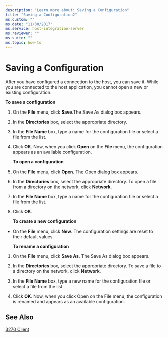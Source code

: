 ```yaml
---
description: "Learn more about: Saving a Configuration"
title: "Saving a Configuration2"
ms.custom: ""
ms.date: "11/30/2017"
ms.service: host-integration-server
ms.reviewer: ""
ms.suite: ""
ms.topic: how-to
---
```

# Saving a Configuration
After you have configured a connection to the host, you can save it. While you are connected to the host application, you cannot open a new or existing configuration.  
  
 **To save a configuration**  
  
1. On the **File** menu, click **Save**.The Save As dialog box appears.  
  
2. In the **Directories** box, select the appropriate directory.  
  
3. In the **File Name** box, type a name for the configuration file or select a file from the list.  
  
4. Click **OK**. Now, when you click **Open** on the **File** menu, the configuration appears as an available configuration.  
  
   **To open a configuration**  
  
5. On the **File** menu, click **Open**. The Open dialog box appears.  
  
6. In the **Directories** box, select the appropriate directory. To open a file from a directory on the network, click **Network**.  
  
7. In the **File Name** box, type a name for the configuration file or select a file from the list.  
  
8. Click **OK**.  
  
   **To create a new configuration**  
  
- On the **File** menu, click **New**. The configuration settings are reset to their default values.  
  
  **To rename a configuration**  
  
1.  On the **File** menu, click **Save As**. The Save As dialog box appears.  
  
2.  In the **Directories** box, select the appropriate directory. To save a file to a directory on the network, click **Network**.  
  
3.  In the **File Name** box, type a new name for the configuration file or select a file from the list.  
  
4.  Click **OK**. Now, when you click Open on the File menu, the configuration is renamed and appears as an available configuration.  
  
## See Also  
 [3270 Client](../core/3270-client2.md)
